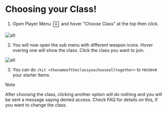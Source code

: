 # Choosing your Class!

1. Open Player Menu <img height="25" style="vertical-align:middle" src="img/controls/keyboard/key-letter_R.png"> and hover "Choose Class" at the top then click.

![alt](/img/classes/option.png)

2. You will now open the sub menu with different weapon icons. Hover overing one will show the class. Click the class you want to join.

![alt](/img/classes/classes.png)

3. You can do `/kit <thenameoftheclassyouchoosealltogether>` to recieve your starter items.

> [!NOTE]
> After choosing the class, clicking another option will do nothing and you will be sent a message saying denied access. Check FAQ for details on this, if you want to change the class.